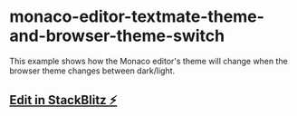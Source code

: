 # monaco-editor-textmate-theme-and-browser-theme-switch

This example shows how the Monaco editor's theme will change when the browser theme changes between dark/light.

## [Edit in StackBlitz ⚡️](https://stackblitz.com/~/github.com/monaco-editor-trials/monaco-editor-textmate-theme-and-browser-theme-switch)
